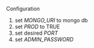Configuration


1. set _MONGO_URI_ to mongo db
2. set _PROD_ to TRUE
3. set desired _PORT_
4. set _ADMIN_PASSWORD_
